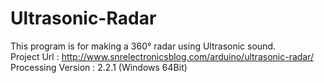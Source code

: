 # Ultrasonic-Radar
This program is for making a 360° radar using Ultrasonic sound.
<br>
Project Url : http://www.snrelectronicsblog.com/arduino/ultrasonic-radar/
<br>
Processing Version : 2.2.1 (Windows 64Bit)
